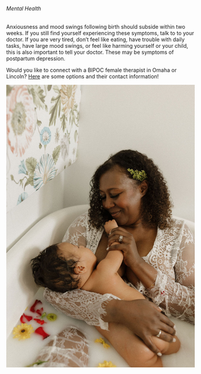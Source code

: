 ###### Mental Health

Anxiousness and mood swings following birth should subside within two weeks. If you still find yourself experiencing these symptoms, talk to to your doctor. If you are very tired, don’t feel like eating, have trouble with daily tasks, have large mood swings, or feel like harming yourself or your child, this is also important to tell your doctor. These may be symptoms of postpartum depression.

Would you like to connect with a BIPOC female therapist in Omaha or Lincoln? [Here](?tab=resources) are some options and their contact information!

![Woman holding baby in a milk bath](/images/sabrina_rains_motherhood_session/milk_bath_holding_baby.jpg)
